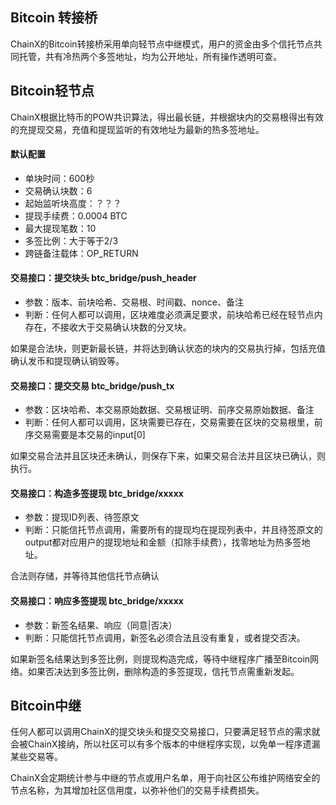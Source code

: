## Bitcoin 转接桥

ChainX的Bitcoin转接桥采用单向轻节点中继模式，用户的资金由多个信托节点共同托管，共有冷热两个多签地址，均为公开地址，所有操作透明可查。

## Bitcoin轻节点

ChainX根据比特币的POW共识算法，得出最长链，并根据块内的交易根得出有效的充提现交易，充值和提现监听的有效地址为最新的热多签地址。

#### 默认配置

* 单块时间：600秒
* 交易确认块数：6
* 起始监听块高度：？？？
* 提现手续费：0.0004 BTC
* 最大提现笔数：10
* 多签比例：大于等于2/3
* 跨链备注载体：OP_RETURN

#### 交易接口：提交块头 btc_bridge/push_header

* 参数：版本、前块哈希、交易根、时间戳、nonce、备注
* 判断：任何人都可以调用，区块难度必须满足要求，前块哈希已经在轻节点内存在，不接收大于交易确认块数的分叉块。

如果是合法块，则更新最长链，并将达到确认状态的块内的交易执行掉，包括充值确认发币和提现确认销毁等。

#### 交易接口：提交交易 btc_bridge/push_tx

* 参数：区块哈希、本交易原始数据、交易根证明、前序交易原始数据、备注
* 判断：任何人都可以调用，区块需要已存在，交易需要在区块的交易根里，前序交易需要是本交易的input[0]

如果交易合法并且区块还未确认，则保存下来，如果交易合法并且区块已确认，则执行。

#### 交易接口：构造多签提现 btc_bridge/xxxxx

* 参数：提现ID列表、待签原文
* 判断：只能信托节点调用，需要所有的提现均在提现列表中，并且待签原文的output都对应用户的提现地址和金额（扣除手续费），找零地址为热多签地址。

合法则存储，并等待其他信托节点确认

#### 交易接口：响应多签提现  btc_bridge/xxxxx

* 参数：新签名结果、响应（同意|否决）
* 判断：只能信托节点调用，新签名必须合法且没有重复，或者提交否决。

如果新签名结果达到多签比例，则提现构造完成，等待中继程序广播至Bitcoin网络。如果否决达到多签比例，删除构造的多签提现，信托节点需重新发起。

## Bitcoin中继

任何人都可以调用ChainX的提交块头和提交交易接口，只要满足轻节点的需求就会被ChainX接纳，所以社区可以有多个版本的中继程序实现，以免单一程序遗漏某些交易等。

ChainX会定期统计参与中继的节点或用户名单，用于向社区公布维护网络安全的节点名称，为其增加社区信用度，以弥补他们的交易手续费损失。

